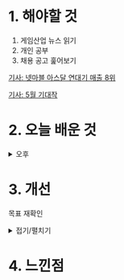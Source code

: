 
# 1. 해야할 것

1. 게임산업 뉴스 읽기 
2. 개인 공부  
3. 채용 공고 훑어보기

[기사: 넷마블 아스달 연대기 매출 8위](https://www.gamemeca.com/view.php?gid=1748486)

[기사: 5월 기대작](https://www.gamemeca.com/view.php?gid=1748460)


# 2. 오늘 배운 것


<details>
<summary>오후</summary>


</details>




# 3. 개선
목표 재확인

<details>
<summary>접기/펼치기</summary>

![image](https://github.com/JM94Ent/TIL-WIL/assets/143363550/0f5e7644-294e-4d67-b75b-33bf4e7ef82c)

</details>



# 4. 느낀점


